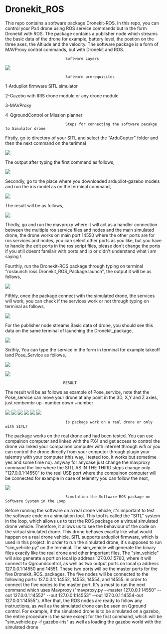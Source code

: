 # Dronekit_ROS
This repo contains a software package Dronekit-ROS. In this repo, you can control your Px4 drone using ROS service commands but in the form Dronekit with ROS. The package contains a publisher node which streams the basic data of the drone for example, battery level, the postion on the three axes, the Altiude and the velocity. The software package is a form of MAVProxy control commands, but with Dronekit and ROS. 

                               Software Layers
                               
![](/images/image-01.PNG)                                 

                               Software prerequisites
                               
1-Ardupilot firmware SITL simulator 

2-Gazebo with IRIS drone module or any drone module

3-MAVProxy

4-QgroundControl or Mission planner 

                               Steps for connecting the software pacakge to Simulator drone 
Firstly, go to directory of your SITL and select the "ArduCopter" folder and then the next command on the terimnal

![](/images/image-04.PNG)

The output after typing the first command as follows,

![](/images/image-06.PNG)

Secondly, go to the place where you downloaded ardupilot-gazebo models and run the iris model as on the terminal command, 

![](/images/image-07.PNG)

The result will be as follows, 

![](/images/image-08.PNG)

Thirdly, go and run the mavproxy where it will act as a handler connection between the multiple ros service files and nodes and the main simulated drone, the drone works on main port 14550 where the other ports are for ros services and nodes, you can select other ports as you like, but you have to handle the edit ports in the ros script files, please don't change the ports if you still doesnt familair with ports and ip or didn't understand what i am saying !.



Fourthly, run the Dronekit-ROS package through typing on terminal "roslaunch ross Dronekit_ROS_Package.launch", the output it will be as follows, 

![](/images/image-10.PNG)

Fifthly, once the package connect with the simulated drone, the services will work, you can check if the services work or not through typing on terminal as follows, 

![](/images/image-11.PNG)

For the publisher node streams Basic data of drone, you should see this data on the same terminal of launching the Dronekit_package, 

![](/images/image-12.PNG)

Sixthly, You can type the service in the form in terminal for example takeoff land Pose_Service as follows, 

![](/images/image-14.PNG)

![](/images/image-15.PNG)
                            
                              RESULT
                            
The result will be as follows as example of Pose_service, note that the Pose_service can move your drone at any point in the 3D, X,Y and Z axies, just rembembr up -number down +number  

![](/images/image-16.PNG)
![](/images/image-30.PNG)
![](/images/image-31.PNG)
![](/images/image-32.PNG)
![](/images/image-33.PNG)
![](/images/image-34.PNG)



                               Is package work on a real drone or only with SITL? 
                               
The package works on the real drone and had been tested. You can use compainon computer and linked with the PX4 and get access to control the drone via linked your compainon computer with internet through wifi or you can control the drone directly from your computer through plugin your telemtry with your computer (this way, i tested too, it works but sometime yes and some time no). anyway for anycase just change the mavproxy command the line where the SITL AS IN THE THIRD steps change only "127.0.0.1:14550" to the real USB port where the compainon computer will be connected for example in case of telemtry you can follow the next,

![](/images/image-18.PNG)


                               Simulation the Software ROS package on Software System in the Loop
                                                
Before running the software on a real drone vehicle, it's important to test the software code on a simulation tool.
This tool is called the "SITL" system in the loop, which allows us to test the ROS package on a virtual simulated
drone vehicle. Therefore, it allows us to see the behaviour of the code on the virtual simulated drone. This drone
behaves exactly like what would happen on a real drone vehicle. SITL supports ardupilot firmware, which is used in
this project. In order to run the simulated drone, it's supposed to run "sim_vehicle.py" on the terminal. The
sim_vehicle will generate the binary files exactly like the real drone and other important files. The "sim_vehicle"
will also generate a port on local ip address 127.0.0.1:5760, where it will connect to Qgroundcontrol, as well as two
output ports on local ip address 127.0.0.1:14550 and 14551. These two ports will be the master ports for the five
Dronekit_ROS_packages. The five nodes will be connected to the following ports: 127.0.0.1: 14552, 14553, 14554,
and 14555. in order to connect the five nodes to the master port. It's a must to run the next command which uses
Mavproxy ("mavproxy.py --master 127.0.0.1:14550" --out 127.0.0.1:14552" --out 127.0.0.1:14553" --out
127.0.0.1:14554-out 127.0.0.1:14555"). After that, the ROS nodes are ready to follow any instructions, as well as
the simulated drone can be seen on Qground control. For example, if the simulated drone is to be simulated on a
gazebo, the entire procedure is the same except for the first command, which will be "sim_vehicle.py -f gazebo-iris"
as well as loading the gazebo world with the simulated drone

